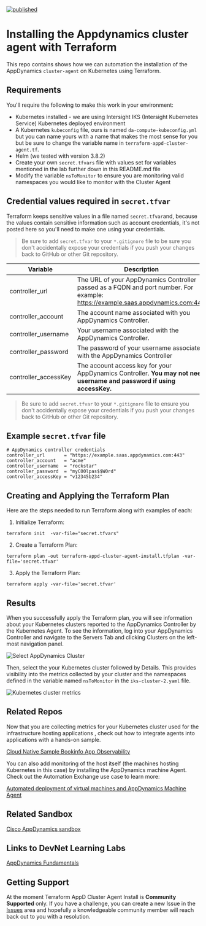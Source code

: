 [![published](https://static.production.devnetcloud.com/codeexchange/assets/images/devnet-published.svg)](https://developer.cisco.com/codeexchange/github/repo/CiscoDevNet/terraform-appd-cluster-agent-install)

# Installing the Appdynamics cluster agent with Terraform
This repo contains shows how we can automation the installation of the AppDynamics `cluster-agent` on Kubernetes using Terraform.

## Requirements

You'll require the following to make this work in your environment:

- Kubernetes installed - we are using Intersight IKS (Intersight Kubernetes Service) Kubernetes deployed environment
- A Kubernetes `kubeconfig` file, ours is named `da-compute-kubeconfig.yml` but you can name yours with a name that makes the most sense for you but be sure to change the variable name in `terraform-appd-cluster-agent.tf`.
- Helm (we tested with version 3.8.2)
- Create your own `secret.tfvars` file with values set for variables mentioned in the lab further down in this README.md file
- Modify the variable `nsToMonitor` to ensure you are monitoring valid namespaces you would like to monitor with the Cluster Agent

## Credential values required in `secret.tfvar`

Terraform keeps sensitive values in a file named `secret.tfvar`and, because the values contain sensitive information such as account credentials, it's not posted here so you'll need to make one using your credentials. 

>
> Be sure to add `secret.tfvar` to your `*.gitignore` file to be sure you don't accidentally expose your credentials if you push your changes back to GitHub or other Git repository.

| Variable               | Description |
| -----------------------| ----------- |
| controller_url         | The URL of your AppDynamics Controller passed as a FQDN and port number. For example: https://example.saas.appdynamics.com:443 |
| controller_account     | The account name associated with you AppDynamics Controller.            |
| controller_username    | Your username associated with the AppDynamics Controller.               |
| controller_password    | The password of your username associated with the AppDynamics Controller                                                     |
| controller_accessKey   | The account access key for your AppDynamics Controller. **You may not need username and password if using accessKey.**                |

>
> Be sure to add `secret.tfvar` to your `*.gitignore` file to ensure you don't accidentally expose your credentials if you push your changes back to GitHub or other Git repository.


## Example `secret.tfvar` file
```
# AppDynamics controller credentials
controller_url       = "https://example.saas.appdynamics.com:443"
controller_account   = "acme"
controller_username  = "rockstar"
controller_password  = "myC00lpas$$W0rd"
controller_accessKey = "v12345b234"
```

## Creating and Applying the Terraform Plan

Here are the steps needed to run Terraform along with examples of each:

1. Initialize Terraform:

`terraform init  -var-file="secret.tfvars"`

2. Create a Terraform Plan:

`terraform plan -out terraform-appd-cluster-agent-install.tfplan -var-file='secret.tfvar' `

3. Apply the Terraform Plan:

`terraform apply -var-file='secret.tfvar'`

## Results

When you successfully apply the Terraform plan, you will see information about your Kubernetes clusters reported to the AppDynamics Controller by the Kubernetes Agent. To see the information, log into your AppDynamics Controller and navigate to the Servers Tab and clicking Clusters on the left-most navigation panel.

![Select AppDynamics Cluster](images/cluster-selection.png)

Then, select the your Kubernetes cluster followed by Details. This provides visibility into the metrics collected by your cluster and the namespaces defined in the variable named `nsToMonitor` in the `iks-cluster-2.yaml` file.

![Kubernetes cluster metrics](images/cluster-info.png)

## Related Repos

Now that you are collecting metrics for your Kubernetes cluster used for the infrastructure hosting applications , check out how to integrate agents into applications with a hands-on sample.

[Cloud Native Sample Bookinfo App Observability](https://developer.cisco.com/codeexchange/github/repo/CiscoDevNet/bookinfo-cloudnative-sample)

You can also add monitoring of the host itself (the machines hosting Kubernetes in this case) by installing the AppDynamics machine Agent. Check out the Automation Exchange use case to learn more:

[Automated deployment of virtual machines and AppDynamics Machine Agent](https://developer.cisco.com/network-automation/detail/0eb959e6-bf39-11eb-81e3-1e23f581908f/)

## Related Sandbox

[Cisco AppDynamics sandbox](https://devnetsandbox.cisco.com/RM/Diagram/Index/9e056219-ab84-4741-9485-de3d3446caf2?diagramType=Topology)

## Links to DevNet Learning Labs

[AppDynamics Fundamentals](https://developer.cisco.com/learning/modules/appdynamics-fundamentals)

## Getting Support

At the moment Terraform AppD Cluster Agent Install is **Community Supported** only. If you have a challenge, you can create a new Issue in the [Issues](/issues) area and hopefully a knowledgeable community member will reach back out to you with a resolution.
